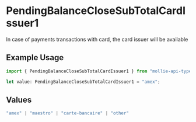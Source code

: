 # PendingBalanceCloseSubTotalCardIssuer1

In case of payments transactions with card, the card issuer will be available

## Example Usage

```typescript
import { PendingBalanceCloseSubTotalCardIssuer1 } from "mollie-api-typescript/models/operations";

let value: PendingBalanceCloseSubTotalCardIssuer1 = "amex";
```

## Values

```typescript
"amex" | "maestro" | "carte-bancaire" | "other"
```